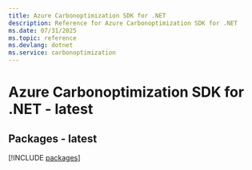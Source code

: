 ```yaml
---
title: Azure Carbonoptimization SDK for .NET
description: Reference for Azure Carbonoptimization SDK for .NET
ms.date: 07/31/2025
ms.topic: reference
ms.devlang: dotnet
ms.service: carbonoptimization
---
```

# Azure Carbonoptimization SDK for .NET - latest
## Packages - latest
[!INCLUDE [packages](carbonoptimization-index.md)]